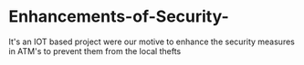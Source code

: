 # Enhancements-of-Security-
It's an IOT based project were our motive to enhance the security measures in ATM's to prevent them from the local thefts
